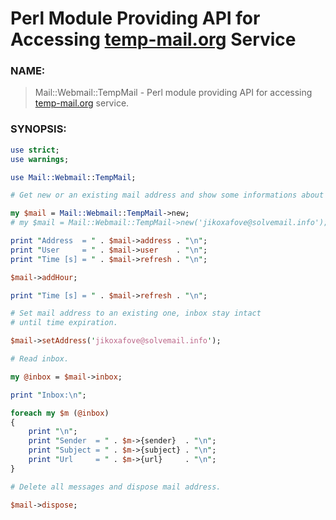 Perl Module Providing API for Accessing [temp-mail.org][tm] Service
===================================================================


### NAME:

> Mail::Webmail::TempMail - Perl module providing API for accessing
> [temp-mail.org][tm] service.


### SYNOPSIS:

~~~Perl
use strict;
use warnings;

use Mail::Webmail::TempMail;

# Get new or an existing mail address and show some informations about it.

my $mail = Mail::Webmail::TempMail->new;
# my $mail = Mail::Webmail::TempMail->new('jikoxafove@solvemail.info');

print "Address  = " . $mail->address . "\n";
print "User     = " . $mail->user    . "\n";
print "Time [s] = " . $mail->refresh . "\n";

$mail->addHour;

print "Time [s] = " . $mail->refresh . "\n";

# Set mail address to an existing one, inbox stay intact
# until time expiration.

$mail->setAddress('jikoxafove@solvemail.info');

# Read inbox.

my @inbox = $mail->inbox;

print "Inbox:\n";

foreach my $m (@inbox)
{
	print "\n";
	print "Sender  = " . $m->{sender}  . "\n";
	print "Subject = " . $m->{subject} . "\n";
	print "Url     = " . $m->{url}     . "\n";
}

# Delete all messages and dispose mail address.

$mail->dispose;
~~~

[tm]: http://temp-mail.org "TempMail"
